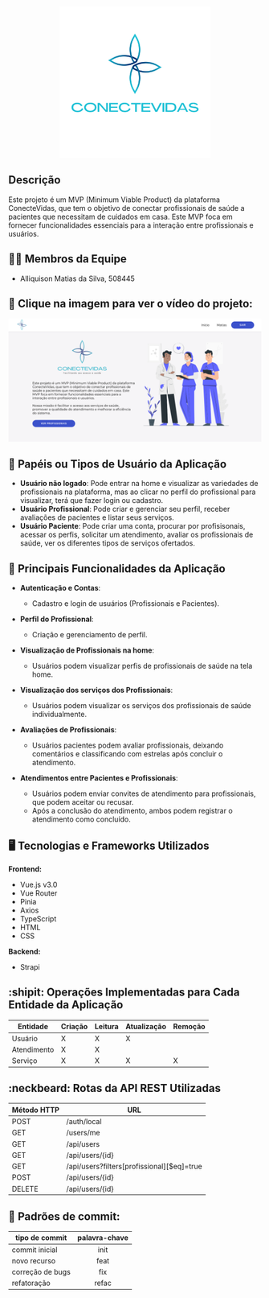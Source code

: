 <div align="center">
  <img height="300px" width="300px" src="logoReadme.png" />
</div>

## Descrição

Este projeto é um MVP (Minimum Viable Product) da plataforma ConecteVidas, que tem o objetivo de conectar profissionais de saúde a pacientes que necessitam de cuidados em casa. Este MVP foca em fornecer funcionalidades essenciais para a interação entre profissionais e usuários.

## :technologist: Membros da Equipe

- Alliquison Matias da Silva, 508445

## 🔴 Clique na imagem para ver o vídeo do projeto:

[![ConecteVidas](conectevidas.png)](https://youtu.be/_1m-JKT3heY)

## 👥 Papéis ou Tipos de Usuário da Aplicação

- **Usuário não logado**: Pode entrar na home e visualizar as variedades de profissionais na plataforma, mas ao clicar no perfil do profissional para visualizar, terá que fazer login ou cadastro.
- **Usuário Profissional**: Pode criar e gerenciar seu perfil, receber avaliações de pacientes e listar seus serviços.
- **Usuário Paciente**: Pode criar uma conta, procurar por profisisonais, acessar os perfis, solicitar um atendimento, avaliar os profissionais de saúde, ver os diferentes tipos de serviços ofertados.


## :triangular_flag_on_post: Principais Funcionalidades da Aplicação

- **Autenticação e Contas**:
  - Cadastro e login de usuários (Profissionais e Pacientes).

- **Perfil do Profissional**:
  - Criação e gerenciamento de perfil.

- **Visualização de Profissionais na home**:
  - Usuários podem visualizar perfis de profissionais de saúde na tela home.

- **Visualização dos serviços dos Profissionais**:
  - Usuários podem visualizar os serviços dos profissionais de saúde individualmente.

- **Avaliações de Profissionais**:
  - Usuários pacientes podem avaliar profissionais, deixando comentários e classificando com estrelas após concluir o atendimento.
 
- **Atendimentos entre Pacientes e Profissionais**:
  - Usuários podem enviar convites de atendimento para profissionais, que podem aceitar ou recusar.
  - Após a conclusão do atendimento, ambos podem registrar o atendimento como concluído.

## :desktop_computer: Tecnologias e Frameworks Utilizados

**Frontend:**
- Vue.js v3.0
- Vue Router
- Pinia
- Axios
- TypeScript
- HTML
- CSS


**Backend:**
- Strapi

## :shipit: Operações Implementadas para Cada Entidade da Aplicação

| Entidade            | Criação | Leitura | Atualização | Remoção |
| ------------------- | ------- | ------- | ----------- | ------- |
| Usuário             |    X    |    X    |      X      |         |
| Atendimento         |    X    |    X    |             |         |
| Serviço             |    X    |    X    |      X      |    X    |


## :neckbeard: Rotas da API REST Utilizadas

| Método HTTP | URL |
| --- | --- |
| POST | /auth/local |
| GET | /users/me |
| GET | /api/users |
| GET | /api/users/{id} |
| GET | /api/users?filters[profissional][$eq]=true |
| POST | /api/users/{id} |
| DELETE | /api/users/{id} |


## 🤔 Padrões de commit:

| tipo de commit   | palavra-chave |
| ---------------- | :-----------: |
| commit inicial   |     init      |
| novo recurso     |     feat      |
| correção de bugs |      fix      |
| refatoração      |     refac     |

